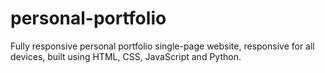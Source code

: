 # personal-portfolio
Fully responsive personal portfolio single-page website, responsive for all devices, built using HTML, CSS, JavaScript and Python.
